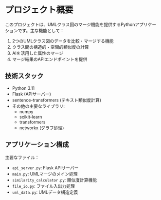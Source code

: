 # プロジェクト概要

このプロジェクトは、UMLクラス図のマージ機能を提供するPythonアプリケーションです。主な機能として：

1. 2つのUMLクラス図のデータを比較・マージする機能
2. クラス間の構造的・空間的類似度の計算
3. AIを活用した属性のマージ
4. マージ結果のAPIエンドポイントを提供

## 技術スタック

- Python 3.11
- Flask (APIサーバー)
- sentence-transformers (テキスト類似度計算)
- その他の主要なライブラリ:
  - numpy
  - scikit-learn
  - transformers
  - networkx (グラフ処理)

## アプリケーション構成

主要なファイル：
- `api_server.py`: Flask APIサーバー
- `main.py`: UMLマージのメイン処理
- `similarity_calculator.py`: 類似度計算機能
- `file_io.py`: ファイル入出力処理
- `uml_data.py`: UMLデータ構造定義